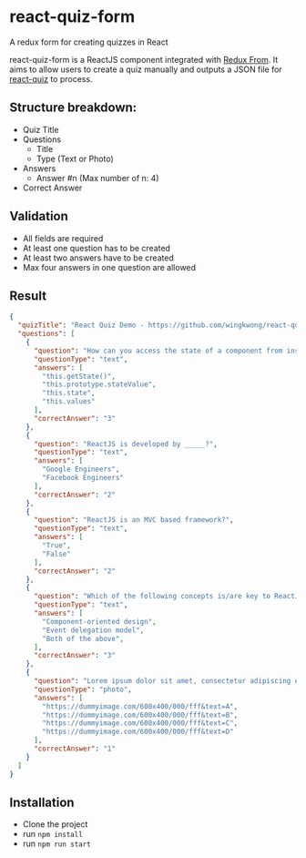# react-quiz-form
A redux form for creating quizzes in React

react-quiz-form is a ReactJS component integrated with [Redux From](https://github.com/erikras/redux-form). It aims to allow users to create a quiz manually and outputs a JSON file for [react-quiz](https://github.com/wingkwong/react-quiz) to process. 

## Structure breakdown:
- Quiz Title
- Questions
	- Title
	- Type (Text or Photo)
- Answers
	- Answer #n (Max number of n: 4)
- Correct Answer

## Validation
- All fields are required
- At least one question has to be created
- At least two answers have to be created
- Max four answers in one question are allowed

## Result
```json
{
  "quizTitle": "React Quiz Demo - https://github.com/wingkwong/react-quiz",
  "questions": [
    {
      "question": "How can you access the state of a component from inside of a member function?",
      "questionType": "text",
      "answers": [
        "this.getState()",
        "this.prototype.stateValue",
        "this.state",
        "this.values"
      ],
      "correctAnswer": "3"
    },
    {
      "question": "ReactJS is developed by _____?",
      "questionType": "text",
      "answers": [
        "Google Engineers",
        "Facebook Engineers"
      ],
      "correctAnswer": "2"
    },
    {
      "question": "ReactJS is an MVC based framework?",
      "questionType": "text",
      "answers": [
        "True",
        "False"
      ],
      "correctAnswer": "2"
    },
    {
      "question": "Which of the following concepts is/are key to ReactJS?",
      "questionType": "text",
      "answers": [
        "Component-oriented design",
        "Event delegation model",
        "Both of the above",
      ],
      "correctAnswer": "3"
    },
    {
      "question": "Lorem ipsum dolor sit amet, consectetur adipiscing elit,",
      "questionType": "photo",
      "answers": [
        "https://dummyimage.com/600x400/000/fff&text=A",
        "https://dummyimage.com/600x400/000/fff&text=B",
        "https://dummyimage.com/600x400/000/fff&text=C",
        "https://dummyimage.com/600x400/000/fff&text=D"
      ],
      "correctAnswer": "1"
    }
  ]
} 
```

## Installation
- Clone the project
- run `npm install`
- run `npm run start`